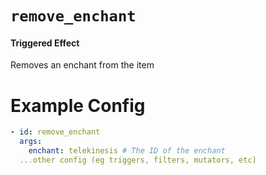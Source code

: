 # `remove_enchant`
#### Triggered Effect

Removes an enchant from the item

# Example Config
```yaml
- id: remove_enchant
  args:
    enchant: telekinesis # The ID of the enchant
  ...other config (eg triggers, filters, mutators, etc)
```
